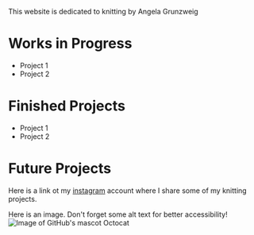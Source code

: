 This website is dedicated to knitting by Angela Grunzweig

# Works in Progress
  * Project 1
  * Project 2
# Finished Projects
  * Project 1
  * Project 2
# Future Projects

Here is a link ot my [instagram](https://www.instagram.com/ang8010/) account where I share some of my knitting projects.

Here is an image. Don't forget some alt text for better accessibility!
![Image of GitHub's mascot Octocat](images/Octocat.png)
